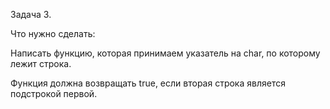 Задача 3.

Что нужно сделать:

Написать функцию, которая принимаем указатель на char, по которому лежит строка.

Функция должна возвращать true, если вторая строка является подстрокой первой. 